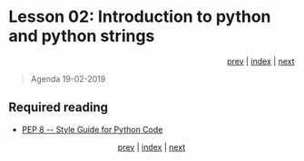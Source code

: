 # Lesson 02: Introduction to python and python strings
<div align="right">
<a href="../../../Lesson_01_introduction_to_python_and_python_strings/blob/master/README.md">prev</a> | 
<a href="https://python-elective-1-spring-2019.github.io/">index</a> | 
<a href="../../../Lesson_03_dictionary_sets_reading_and_writing_files/blob/master/README.md">next</a>
</div>

> Agenda 19-02-2019

## Required reading
* [PEP 8 -- Style Guide for Python Code](https://www.python.org/dev/peps/pep-0008/)


<div align="center">
<a href="../../../Lesson_01_introduction_to_python_and_python_strings/blob/master/README.md">prev</a> | 
<a href="https://python-elective-1-spring-2019.github.io/">index</a> | 
<a href="../../../Lesson_03_dictionary_sets_reading_and_writing_files/blob/master/README.md">next</a>
</div>
